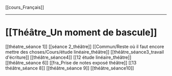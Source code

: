  [[cours_Français]]
___
# [[Théâtre_Un moment de bascule]]
[[théatre_séance 1]]
[[séance 2_théâtre]]
[[Commun/Reste où il faut encore mettre des choses/Cours/étude linéaire_théâtre]]
[[théâtre_séance3_travail d'écriture]]
[[théâtre_séance4]]
[[12 étude linéaire_théâtre]]
[[théâtre_séance 6]]
[[fra_Prise de notes exposé théâtre]]
[[13 théâtre_séance 8]]
[[théâtre_séance 9]]
[[théâtre_séance10]]
